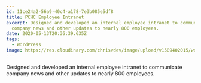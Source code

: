 ```yaml
---
id: 11ce24a2-56a9-40c4-a178-7e3b085e5df8
title: PCHC Employee Intranet
excerpt: Designed and developed an internal employee intranet to communicate
  company news and other updates to nearly 800 employees.
date: 2020-05-13T20:36:39.635Z
tags:
  - WordPress
image: https://res.cloudinary.com/chrisvdev/image/upload/v1589402015/work/pchc-intranet_w4cuqa.jpg
---
```

Designed and developed an internal employee intranet to communicate company news and other updates to nearly 800 employees.